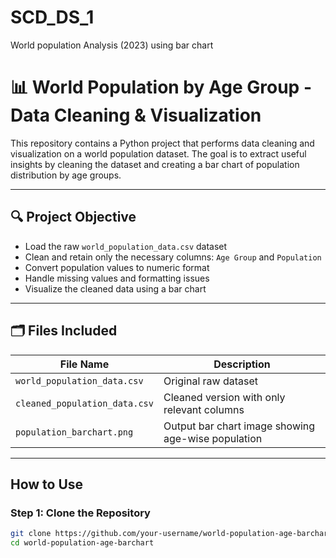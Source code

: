 # SCD_DS_1
World population Analysis (2023) using bar chart
# 📊 World Population by Age Group - Data Cleaning & Visualization

This repository contains a Python project that performs data cleaning and visualization on a world population dataset. The goal is to extract useful insights by cleaning the dataset and creating a bar chart of population distribution by age groups.

---

## 🔍 Project Objective

- Load the raw `world_population_data.csv` dataset
- Clean and retain only the necessary columns: `Age Group` and `Population`
- Convert population values to numeric format
- Handle missing values and formatting issues
- Visualize the cleaned data using a bar chart

---

## 🗂️ Files Included

| File Name                     | Description                                      |
|------------------------------|--------------------------------------------------|
| `world_population_data.csv`  | Original raw dataset                             |
| `cleaned_population_data.csv`| Cleaned version with only relevant columns       |
| `population_barchart.png`    | Output bar chart image showing age-wise population |

---

## How to Use

### Step 1: Clone the Repository
```bash
git clone https://github.com/your-username/world-population-age-barchart.git
cd world-population-age-barchart
